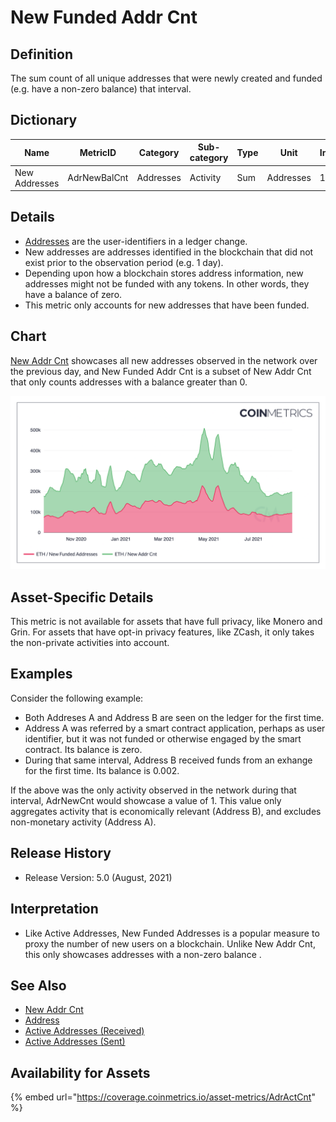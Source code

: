 # New Funded Addr Cnt

## **Definition**

The sum count of all unique addresses that were newly created and funded (e.g. have a non-zero balance) that interval.

## **Dictionary**

| Name          | **MetricID** | **Category** | **Sub-category** | **Type** | **Unit**  | **Interval** |
| ------------- | ------------ | ------------ | ---------------- | -------- | --------- | ------------ |
| New Addresses | AdrNewBalCnt | Addresses    | Activity         | Sum      | Addresses | 1 day        |

## **Details**

* [Addresses](../../on-chain-data/on-chain-basics.md#address) are the user-identifiers in a ledger change.
* New addresses are addresses identified in the blockchain that did not exist prior to the observation period (e.g. 1 day).
* Depending upon how a blockchain stores address information, new addresses might not be funded with any tokens. In other words, they have a balance of zero.
* This metric only accounts for new addresses that have been funded.

## **Chart**

[New Addr Cnt](https://docs.coinmetrics.io/asset-metrics/adresses/adrnewcnt) showcases all new addresses observed in the network over the previous day, and New Funded Addr Cnt is a subset of New Addr Cnt that only counts addresses with a balance greater than 0.

![Source: CM Network Data Charts](../../.gitbook/assets/9%20-%20New%20Addresses.png)

## **Asset-Specific Details**

This metric is not available for assets that have full privacy, like Monero and Grin. For assets that have opt-in privacy features, like ZCash, it only takes the non-private activities into account.

## **Examples**

Consider the following example:

* Both Addreses A and Address B are seen on the ledger for the first time.
* Address A was referred by a smart contract application, perhaps as user identifier, but it was not funded or otherwise engaged by the smart contract. Its balance is zero.
* During that same interval, Address B received funds from an exhange for the first time. Its balance is 0.002.

If the above was the only activity observed in the network during that interval, AdrNewCnt would showcase a value of 1. This value only aggregates activity that is economically relevant (Address B), and excludes non-monetary activity (Address A).

## **Release History**

* Release Version: 5.0 (August, 2021)

## **Interpretation**

* Like Active Addresses, New Funded Addresses is a popular measure to proxy the number of new users on a blockchain. Unlike New Addr Cnt, this only showcases addresses with a non-zero balance .

## **See Also**

* [New Addr Cnt](adrnewcnt.md)
* [Address](../../on-chain-data/on-chain-basics.md#address)
* [Active Addresses (Received)](adractreccnt.md)
* [Active Addresses (Sent)](adractsentcnt.md)

## Availability for Assets

{% embed url="https://coverage.coinmetrics.io/asset-metrics/AdrActCnt" %}
